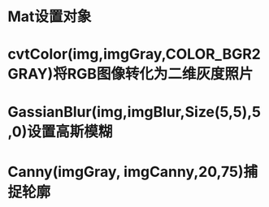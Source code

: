 # **Mat设置对象**
# **cvtColor(img,imgGray,COLOR_BGR2GRAY)将RGB图像转化为二维灰度照片**
# **GassianBlur(img,imgBlur,Size(5,5),5,0)设置高斯模糊**
# **Canny(imgGray, imgCanny,20,75)捕捉轮廓**